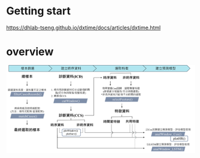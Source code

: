 # Getting start
https://dhlab-tseng.github.io/dxtime/docs/articles/dxtime.html

# overview
<img src="https://raw.githubusercontent.com/DHLab-TSENG/dxtime/main/image/overview.png">  

